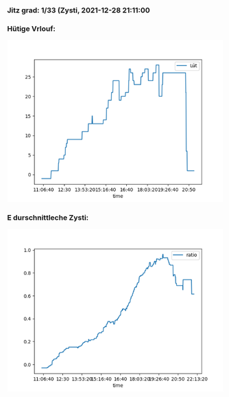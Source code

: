 ### Jitz grad: 1/33 (Zysti, 2021-12-28 21:11:00

### Hütige Vrlouf:
![Graph](Today.png)

### E durschnittleche Zysti:
![Graph](Zysti.png)